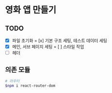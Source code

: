 # 영화 앱 만들기
## TODO
- [x] 파일 초기화
= [x] 기본 구조 세팅, 테스트 데이터 세팅
- [x] 메인, 서브 페이지 세팅
= [ ] 스타일 작업
- [ ] 헤더

## 의존 모듈
```bash
# 라우터
$npm i react-router-dom
```